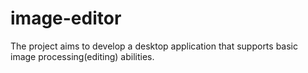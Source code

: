 # image-editor
The project aims to develop a desktop application that supports basic image processing(editing) abilities.
